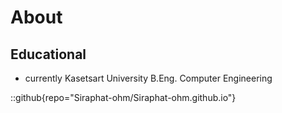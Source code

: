 # About

## Educational

- currently Kasetsart University B.Eng. Computer Engineering

::github{repo="Siraphat-ohm/Siraphat-ohm.github.io"}
